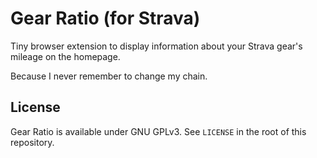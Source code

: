 # Gear Ratio (for Strava)

Tiny browser extension to display information about your Strava gear's mileage
on the homepage.

Because I never remember to change my chain.

## License

Gear Ratio is available under GNU GPLv3. See `LICENSE` in the root of this
repository.
